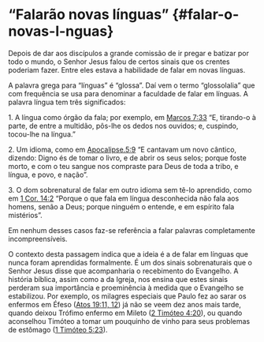 # “Falarão novas línguas” {#falar-o-novas-l-nguas}

Depois de dar aos discípulos a grande comissão de ir pregar e batizar por todo o mundo, o Senhor Jesus falou de certos sinais que os crentes poderiam fazer. Entre eles estava a habilidade de falar em novas línguas.

A palavra grega para “línguas” é “glossa”. Daí vem o termo “glossolalia” que com frequência se usa para denominar a faculdade de falar em línguas. A palavra língua tem três significados:

​1\. A língua como órgão da fala; por exemplo, em [Marcos 7:33](http://bibliaonline.com.br/acf/mc/7/33) “E, tirando-o à parte, de entre a multidão, pôs-lhe os dedos nos ouvidos; e, cuspindo, tocou-lhe na língua.”

​2\. Um idioma, como em [Apocalipse.5:9](http://bibliaonline.com.br/acf/ap/5/9) “E cantavam um novo cântico, dizendo: Digno és de tomar o livro, e de abrir os seus selos; porque foste morto, e com o teu sangue nos compraste para Deus de toda a tribo, e língua, e povo, e nação”.

​3\. O dom sobrenatural de falar em outro idioma sem tê-lo aprendido, como em [1 Cor. 14:2](http://bibliaonline.com.br/acf/1co/14/2) “Porque o que fala em língua desconhecida não fala aos homens, senão a Deus; porque ninguém o entende, e em espírito fala mistérios”.

Em nenhum desses casos faz-se referência a falar palavras completamente incompreensíveis.

O contexto desta passagem indica que a ideia é a de falar em línguas que nunca foram aprendidas formalmente. É um dos sinais sobrenaturais que o Senhor Jesus disse que acompanharia o recebimento do Evangelho. A história bíblica, assim como a da Igreja, nos ensina que estes sinais perderam sua importância e proeminência à medida que o Evangelho se estabilizou. Por exemplo, os milagres especiais que Paulo fez ao sarar os enfermos em Éfeso ([Atos 19:11, 12](http://bibliaonline.com.br/acf/atos/19/11,12)) já não se veem dez anos mais tarde, quando deixou Trófimo enfermo em Mileto ([2 Timóteo 4:20](http://bibliaonline.com.br/acf/2tm/4/20)), ou quando aconselhou Timóteo a tomar um pouquinho de vinho para seus problemas de estômago ([1 Timóteo 5:23](http://bibliaonline.com.br/acf/1tm/5/23)).